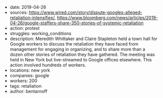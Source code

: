 - date: 2019-04-26
- sources: https://www.wired.com/story/dispute-googles-alleged-retaliation-intensifies/, https://www.bloomberg.com/news/articles/2019-04-26/google-staffers-share-350-stories-of-systemic-retaliation
- action: protest
- struggles: working_conditions
- description: Meredith Whittaker and Claire Stapleton held a town hall for Google workers to discuss the retaliation they have faced from management for engaging in organizing, and to share more than a dozen other stories of retaliation they have gathered. The meeting was held in New York but live-streamed to Google offices elsewhere. This action involved hundreds of workers.
- locations: new york
- companies: google
- workers: 200
- tags: retaliation
- author: bentarnoff
